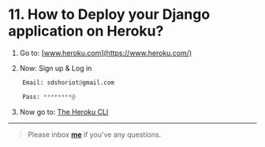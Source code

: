 # 11. How to Deploy your Django application on Heroku?

1. Go to: [www.heroku.com](https://www.heroku.com/)

2. Now: Sign up & Log in 
```python
	Email: sdshoriot@gmail.com

	Pass: ********@
```
3. Now go to: [The Heroku CLI](https://devcenter.heroku.com/articles/heroku-cli)
---

> Please inbox **[me](https://www.facebook.com/shoriot)** if you've any questions.